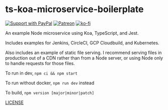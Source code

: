 # ts-koa-microservice-boilerplate

[![Support with PayPal](https://img.shields.io/badge/paypal-donate-yellow.png)](https://paypal.me/zacanger) [![Patreon](https://img.shields.io/badge/patreon-donate-yellow.svg)](https://www.patreon.com/zacanger) [![ko-fi](https://img.shields.io/badge/donate-KoFi-yellow.svg)](https://ko-fi.com/U7U2110VB)

An example Node microservice using Koa, TypeScript, and Jest.

Includes examples for Jenkins, CircleCI, GCP Cloudbuild, and Kubernetes.

Also includes an example of static file serving. I recommend serving files in
production out of a CDN rather than from a Node server, or using Node only to
handle requests for those files.

To run in dev, `npm ci && npm start`

To run without docker, `npm run dev` instead

To build, `npm version [major|minor|patch]`

[LICENSE](./LICENSE.md)
